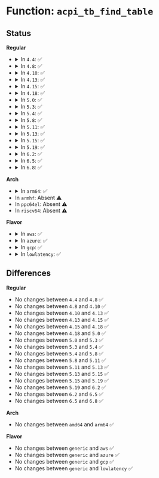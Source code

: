 # Function: <code>acpi_tb_find_table</code>

## Status
<b>Regular</b>
<ul>
<li>
<details>
<summary>In <code>4.4</code>: ✅</summary>

```c
acpi_status acpi_tb_find_table(char *signature, char *oem_id, char *oem_table_id, u32 *table_index);
```

**Collision:** Unique Global

**Inline:** No

**Transformation:** False

**Instances:**

```
In drivers/acpi/acpica/tbfind.c (ffffffff814a4f33)
Location: drivers/acpi/acpica/tbfind.c:68
Inline: False
Direct callers:
  - drivers/acpi/acpica/dsopcode.c:acpi_ds_eval_table_region_operands
  - drivers/acpi/acpica/exconfig.c:acpi_ex_load_table_op
```
**Symbols:**

```
ffffffff814a4f33-ffffffff814a50f6: acpi_tb_find_table (STB_GLOBAL)
```
</details>
</li>
<li>
<details>
<summary>In <code>4.8</code>: ✅</summary>

```c
acpi_status acpi_tb_find_table(char *signature, char *oem_id, char *oem_table_id, u32 *table_index);
```

**Collision:** Unique Global

**Inline:** No

**Transformation:** False

**Instances:**

```
In drivers/acpi/acpica/tbfind.c (ffffffff814f42ba)
Location: drivers/acpi/acpica/tbfind.c:68
Inline: False
Direct callers:
  - drivers/acpi/acpica/dsopcode.c:acpi_ds_eval_table_region_operands
  - drivers/acpi/acpica/exconfig.c:acpi_ex_load_table_op
```
**Symbols:**

```
ffffffff814f42ba-ffffffff814f447b: acpi_tb_find_table (STB_GLOBAL)
```
</details>
</li>
<li>
<details>
<summary>In <code>4.10</code>: ✅</summary>

```c
acpi_status acpi_tb_find_table(char *signature, char *oem_id, char *oem_table_id, u32 *table_index);
```

**Collision:** Unique Global

**Inline:** No

**Transformation:** False

**Instances:**

```
In drivers/acpi/acpica/tbfind.c (ffffffff81516f8b)
Location: drivers/acpi/acpica/tbfind.c:68
Inline: False
Direct callers:
  - drivers/acpi/acpica/dsopcode.c:acpi_ds_eval_table_region_operands
  - drivers/acpi/acpica/exconfig.c:acpi_ex_load_table_op
```
**Symbols:**

```
ffffffff81516f8b-ffffffff81517166: acpi_tb_find_table (STB_GLOBAL)
```
</details>
</li>
<li>
<details>
<summary>In <code>4.13</code>: ✅</summary>

```c
acpi_status acpi_tb_find_table(char *signature, char *oem_id, char *oem_table_id, u32 *table_index);
```

**Collision:** Unique Global

**Inline:** No

**Transformation:** False

**Instances:**

```
In drivers/acpi/acpica/tbfind.c (ffffffff8152779f)
Location: drivers/acpi/acpica/tbfind.c:68
Inline: False
Direct callers:
  - drivers/acpi/acpica/dsopcode.c:acpi_ds_eval_table_region_operands
  - drivers/acpi/acpica/exconfig.c:acpi_ex_load_table_op
```
**Symbols:**

```
ffffffff8152779f-ffffffff81527981: acpi_tb_find_table (STB_GLOBAL)
```
</details>
</li>
<li>
<details>
<summary>In <code>4.15</code>: ✅</summary>

```c
acpi_status acpi_tb_find_table(char *signature, char *oem_id, char *oem_table_id, u32 *table_index);
```

**Collision:** Unique Global

**Inline:** No

**Transformation:** False

**Instances:**

```
In drivers/acpi/acpica/tbfind.c (ffffffff8157ef89)
Location: drivers/acpi/acpica/tbfind.c:68
Inline: False
Direct callers:
  - drivers/acpi/acpica/dsopcode.c:acpi_ds_eval_table_region_operands
  - drivers/acpi/acpica/exconfig.c:acpi_ex_load_table_op
```
**Symbols:**

```
ffffffff8157ef89-ffffffff8157f233: acpi_tb_find_table (STB_GLOBAL)
```
</details>
</li>
<li>
<details>
<summary>In <code>4.18</code>: ✅</summary>

```c
acpi_status acpi_tb_find_table(char *signature, char *oem_id, char *oem_table_id, u32 *table_index);
```

**Collision:** Unique Global

**Inline:** No

**Transformation:** False

**Instances:**

```
In drivers/acpi/acpica/tbfind.c (ffffffff815b6181)
Location: drivers/acpi/acpica/tbfind.c:34
Inline: False
Direct callers:
  - drivers/acpi/acpica/dsopcode.c:acpi_ds_eval_table_region_operands
  - drivers/acpi/acpica/exconfig.c:acpi_ex_load_table_op
```
**Symbols:**

```
ffffffff815b6181-ffffffff815b642b: acpi_tb_find_table (STB_GLOBAL)
```
</details>
</li>
<li>
<details>
<summary>In <code>5.0</code>: ✅</summary>

```c
acpi_status acpi_tb_find_table(char *signature, char *oem_id, char *oem_table_id, u32 *table_index);
```

**Collision:** Unique Global

**Inline:** No

**Transformation:** False

**Instances:**

```
In drivers/acpi/acpica/tbfind.c (ffffffff815cf53d)
Location: drivers/acpi/acpica/tbfind.c:34
Inline: False
Direct callers:
  - drivers/acpi/acpica/dsopcode.c:acpi_ds_eval_table_region_operands
  - drivers/acpi/acpica/exconfig.c:acpi_ex_load_table_op
```
**Symbols:**

```
ffffffff815cf53d-ffffffff815cf7eb: acpi_tb_find_table (STB_GLOBAL)
```
</details>
</li>
<li>
<details>
<summary>In <code>5.3</code>: ✅</summary>

```c
acpi_status acpi_tb_find_table(char *signature, char *oem_id, char *oem_table_id, u32 *table_index);
```

**Collision:** Unique Global

**Inline:** No

**Transformation:** False

**Instances:**

```
In drivers/acpi/acpica/tbfind.c (ffffffff81600dc2)
Location: drivers/acpi/acpica/tbfind.c:34
Inline: False
Direct callers:
  - drivers/acpi/acpica/dsopcode.c:acpi_ds_eval_table_region_operands
  - drivers/acpi/acpica/exconfig.c:acpi_ex_load_table_op
```
**Symbols:**

```
ffffffff81600dc2-ffffffff81601073: acpi_tb_find_table (STB_GLOBAL)
```
</details>
</li>
<li>
<details>
<summary>In <code>5.4</code>: ✅</summary>

```c
acpi_status acpi_tb_find_table(char *signature, char *oem_id, char *oem_table_id, u32 *table_index);
```

**Collision:** Unique Global

**Inline:** No

**Transformation:** False

**Instances:**

```
In drivers/acpi/acpica/tbfind.c (ffffffff8162226d)
Location: drivers/acpi/acpica/tbfind.c:34
Inline: False
Direct callers:
  - drivers/acpi/acpica/dsopcode.c:acpi_ds_eval_table_region_operands
  - drivers/acpi/acpica/exconfig.c:acpi_ex_load_table_op
```
**Symbols:**

```
ffffffff8162226d-ffffffff8162251e: acpi_tb_find_table (STB_GLOBAL)
```
</details>
</li>
<li>
<details>
<summary>In <code>5.8</code>: ✅</summary>

```c
acpi_status acpi_tb_find_table(char *signature, char *oem_id, char *oem_table_id, u32 *table_index);
```

**Collision:** Unique Global

**Inline:** No

**Transformation:** False

**Instances:**

```
In drivers/acpi/acpica/tbfind.c (ffffffff816ce8bb)
Location: drivers/acpi/acpica/tbfind.c:34
Inline: False
Direct callers:
  - drivers/acpi/acpica/dsopcode.c:acpi_ds_eval_table_region_operands
  - drivers/acpi/acpica/exconfig.c:acpi_ex_load_table_op
```
**Symbols:**

```
ffffffff816ce8bb-ffffffff816ceb57: acpi_tb_find_table (STB_GLOBAL)
```
</details>
</li>
<li>
<details>
<summary>In <code>5.11</code>: ✅</summary>

```c
acpi_status acpi_tb_find_table(char *signature, char *oem_id, char *oem_table_id, u32 *table_index);
```

**Collision:** Unique Global

**Inline:** No

**Transformation:** False

**Instances:**

```
In drivers/acpi/acpica/tbfind.c (ffffffff816ec8c1)
Location: drivers/acpi/acpica/tbfind.c:34
Inline: False
Direct callers:
  - drivers/acpi/acpica/dsopcode.c:acpi_ds_eval_table_region_operands
  - drivers/acpi/acpica/exconfig.c:acpi_ex_load_table_op
```
**Symbols:**

```
ffffffff816ec8c1-ffffffff816ecb5d: acpi_tb_find_table (STB_GLOBAL)
```
</details>
</li>
<li>
<details>
<summary>In <code>5.13</code>: ✅</summary>

```c
acpi_status acpi_tb_find_table(char *signature, char *oem_id, char *oem_table_id, u32 *table_index);
```

**Collision:** Unique Global

**Inline:** No

**Transformation:** False

**Instances:**

```
In drivers/acpi/acpica/tbfind.c (ffffffff816ce788)
Location: drivers/acpi/acpica/tbfind.c:34
Inline: False
Direct callers:
  - drivers/acpi/acpica/dsopcode.c:acpi_ds_eval_table_region_operands
  - drivers/acpi/acpica/exconfig.c:acpi_ex_load_table_op
```
**Symbols:**

```
ffffffff816ce788-ffffffff816cea24: acpi_tb_find_table (STB_GLOBAL)
```
</details>
</li>
<li>
<details>
<summary>In <code>5.15</code>: ✅</summary>

```c
acpi_status acpi_tb_find_table(char *signature, char *oem_id, char *oem_table_id, u32 *table_index);
```

**Collision:** Unique Global

**Inline:** No

**Transformation:** False

**Instances:**

```
In drivers/acpi/acpica/tbfind.c (ffffffff81745df8)
Location: drivers/acpi/acpica/tbfind.c:34
Inline: False
Direct callers:
  - drivers/acpi/acpica/dsopcode.c:acpi_ds_eval_table_region_operands
  - drivers/acpi/acpica/exconfig.c:acpi_ex_load_table_op
```
**Symbols:**

```
ffffffff81745df8-ffffffff81746094: acpi_tb_find_table (STB_GLOBAL)
```
</details>
</li>
<li>
<details>
<summary>In <code>5.19</code>: ✅</summary>

```c
acpi_status acpi_tb_find_table(char *signature, char *oem_id, char *oem_table_id, u32 *table_index);
```

**Collision:** Unique Global

**Inline:** No

**Transformation:** False

**Instances:**

```
In drivers/acpi/acpica/tbfind.c (ffffffff81877c39)
Location: drivers/acpi/acpica/tbfind.c:34
Inline: False
Direct callers:
  - drivers/acpi/acpica/dsopcode.c:acpi_ds_eval_table_region_operands
  - drivers/acpi/acpica/exconfig.c:acpi_ex_load_table_op
```
**Symbols:**

```
ffffffff81877c39-ffffffff81877ee8: acpi_tb_find_table (STB_GLOBAL)
```
</details>
</li>
<li>
<details>
<summary>In <code>6.2</code>: ✅</summary>

```c
acpi_status acpi_tb_find_table(char *signature, char *oem_id, char *oem_table_id, u32 *table_index);
```

**Collision:** Unique Global

**Inline:** No

**Transformation:** False

**Instances:**

```
In drivers/acpi/acpica/tbfind.c (ffffffff819b9e60)
Location: drivers/acpi/acpica/tbfind.c:34
Inline: False
Direct callers:
  - drivers/acpi/acpica/dsopcode.c:acpi_ds_eval_table_region_operands
  - drivers/acpi/acpica/exconfig.c:acpi_ex_load_table_op
```
**Symbols:**

```
ffffffff819b9e60-ffffffff819ba13d: acpi_tb_find_table (STB_GLOBAL)
```
</details>
</li>
<li>
<details>
<summary>In <code>6.5</code>: ✅</summary>

```c
acpi_status acpi_tb_find_table(char *signature, char *oem_id, char *oem_table_id, u32 *table_index);
```

**Collision:** Unique Global

**Inline:** No

**Transformation:** False

**Instances:**

```
In drivers/acpi/acpica/tbfind.c (ffffffff81a00fc0)
Location: drivers/acpi/acpica/tbfind.c:34
Inline: False
Direct callers:
  - drivers/acpi/acpica/dsopcode.c:acpi_ds_eval_table_region_operands
  - drivers/acpi/acpica/exconfig.c:acpi_ex_load_table_op
```
**Symbols:**

```
ffffffff81a00fc0-ffffffff81a01299: acpi_tb_find_table (STB_GLOBAL)
```
</details>
</li>
<li>
<details>
<summary>In <code>6.8</code>: ✅</summary>

```c
acpi_status acpi_tb_find_table(char *signature, char *oem_id, char *oem_table_id, u32 *table_index);
```

**Collision:** Unique Global

**Inline:** No

**Transformation:** False

**Instances:**

```
In drivers/acpi/acpica/tbfind.c (ffffffff81a4be40)
Location: drivers/acpi/acpica/tbfind.c:34
Inline: False
Direct callers:
  - drivers/acpi/acpica/dsopcode.c:acpi_ds_eval_table_region_operands
  - drivers/acpi/acpica/exconfig.c:acpi_ex_load_table_op
```
**Symbols:**

```
ffffffff81a4be40-ffffffff81a4c119: acpi_tb_find_table (STB_GLOBAL)
```
</details>
</li>
</ul>
<b>Arch</b>
<ul>
<li>
<details>
<summary>In <code>arm64</code>: ✅</summary>

```c
acpi_status acpi_tb_find_table(char *signature, char *oem_id, char *oem_table_id, u32 *table_index);
```

**Collision:** Unique Global

**Inline:** No

**Transformation:** False

**Instances:**

```
In drivers/acpi/acpica/tbfind.c (ffff800010797878)
Location: drivers/acpi/acpica/tbfind.c:34
Inline: False
Direct callers:
  - drivers/acpi/acpica/dsopcode.c:acpi_ds_eval_table_region_operands
  - drivers/acpi/acpica/exconfig.c:acpi_ex_load_table_op
```
**Symbols:**

```
ffff800010797878-ffff800010797a5c: acpi_tb_find_table (STB_GLOBAL)
```
</details>
</li>
<li>
In <code>armhf</code>: Absent ⚠️
</li>
<li>
In <code>ppc64el</code>: Absent ⚠️
</li>
<li>
In <code>riscv64</code>: Absent ⚠️
</li>
</ul>
<b>Flavor</b>
<ul>
<li>
<details>
<summary>In <code>aws</code>: ✅</summary>

```c
acpi_status acpi_tb_find_table(char *signature, char *oem_id, char *oem_table_id, u32 *table_index);
```

**Collision:** Unique Global

**Inline:** No

**Transformation:** False

**Instances:**

```
In drivers/acpi/acpica/tbfind.c (ffffffff815fc4f1)
Location: drivers/acpi/acpica/tbfind.c:34
Inline: False
Direct callers:
  - drivers/acpi/acpica/dsopcode.c:acpi_ds_eval_table_region_operands
  - drivers/acpi/acpica/exconfig.c:acpi_ex_load_table_op
```
**Symbols:**

```
ffffffff815fc4f1-ffffffff815fc6c9: acpi_tb_find_table (STB_GLOBAL)
```
</details>
</li>
<li>
<details>
<summary>In <code>azure</code>: ✅</summary>

```c
acpi_status acpi_tb_find_table(char *signature, char *oem_id, char *oem_table_id, u32 *table_index);
```

**Collision:** Unique Global

**Inline:** No

**Transformation:** False

**Instances:**

```
In drivers/acpi/acpica/tbfind.c (ffffffff815e7a1c)
Location: drivers/acpi/acpica/tbfind.c:34
Inline: False
Direct callers:
  - drivers/acpi/acpica/dsopcode.c:acpi_ds_eval_table_region_operands
  - drivers/acpi/acpica/exconfig.c:acpi_ex_load_table_op
```
**Symbols:**

```
ffffffff815e7a1c-ffffffff815e7bf4: acpi_tb_find_table (STB_GLOBAL)
```
</details>
</li>
<li>
<details>
<summary>In <code>gcp</code>: ✅</summary>

```c
acpi_status acpi_tb_find_table(char *signature, char *oem_id, char *oem_table_id, u32 *table_index);
```

**Collision:** Unique Global

**Inline:** No

**Transformation:** False

**Instances:**

```
In drivers/acpi/acpica/tbfind.c (ffffffff8161654d)
Location: drivers/acpi/acpica/tbfind.c:34
Inline: False
Direct callers:
  - drivers/acpi/acpica/dsopcode.c:acpi_ds_eval_table_region_operands
  - drivers/acpi/acpica/exconfig.c:acpi_ex_load_table_op
```
**Symbols:**

```
ffffffff8161654d-ffffffff816167fe: acpi_tb_find_table (STB_GLOBAL)
```
</details>
</li>
<li>
<details>
<summary>In <code>lowlatency</code>: ✅</summary>

```c
acpi_status acpi_tb_find_table(char *signature, char *oem_id, char *oem_table_id, u32 *table_index);
```

**Collision:** Unique Global

**Inline:** No

**Transformation:** False

**Instances:**

```
In drivers/acpi/acpica/tbfind.c (ffffffff816303fd)
Location: drivers/acpi/acpica/tbfind.c:34
Inline: False
Direct callers:
  - drivers/acpi/acpica/dsopcode.c:acpi_ds_eval_table_region_operands
  - drivers/acpi/acpica/exconfig.c:acpi_ex_load_table_op
```
**Symbols:**

```
ffffffff816303fd-ffffffff816306ae: acpi_tb_find_table (STB_GLOBAL)
```
</details>
</li>
</ul>

## Differences
<b>Regular</b>
<ul>
<li>
No changes between <code>4.4</code> and <code>4.8</code> ✅
</li>
<li>
No changes between <code>4.8</code> and <code>4.10</code> ✅
</li>
<li>
No changes between <code>4.10</code> and <code>4.13</code> ✅
</li>
<li>
No changes between <code>4.13</code> and <code>4.15</code> ✅
</li>
<li>
No changes between <code>4.15</code> and <code>4.18</code> ✅
</li>
<li>
No changes between <code>4.18</code> and <code>5.0</code> ✅
</li>
<li>
No changes between <code>5.0</code> and <code>5.3</code> ✅
</li>
<li>
No changes between <code>5.3</code> and <code>5.4</code> ✅
</li>
<li>
No changes between <code>5.4</code> and <code>5.8</code> ✅
</li>
<li>
No changes between <code>5.8</code> and <code>5.11</code> ✅
</li>
<li>
No changes between <code>5.11</code> and <code>5.13</code> ✅
</li>
<li>
No changes between <code>5.13</code> and <code>5.15</code> ✅
</li>
<li>
No changes between <code>5.15</code> and <code>5.19</code> ✅
</li>
<li>
No changes between <code>5.19</code> and <code>6.2</code> ✅
</li>
<li>
No changes between <code>6.2</code> and <code>6.5</code> ✅
</li>
<li>
No changes between <code>6.5</code> and <code>6.8</code> ✅
</li>
</ul>
<b>Arch</b>
<ul>
<li>
No changes between <code>amd64</code> and <code>arm64</code> ✅
</li>
</ul>
<b>Flavor</b>
<ul>
<li>
No changes between <code>generic</code> and <code>aws</code> ✅
</li>
<li>
No changes between <code>generic</code> and <code>azure</code> ✅
</li>
<li>
No changes between <code>generic</code> and <code>gcp</code> ✅
</li>
<li>
No changes between <code>generic</code> and <code>lowlatency</code> ✅
</li>
</ul>
